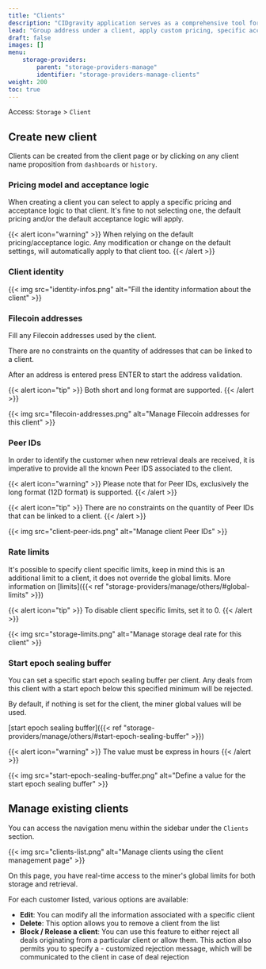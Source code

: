 ```yaml
---
title: "Clients"
description: "CIDgravity application serves as a comprehensive tool for managing and monitoring of : clients, pricing, acceptance criterias, avalability and activity."
lead: "Group address under a client, apply custom pricing, specific acceptance criterias, priority, and get advanced insight on clients activity."
draft: false
images: []
menu:
    storage-providers:
        parent: "storage-providers-manage"
        identifier: "storage-providers-manage-clients"
weight: 200
toc: true
---
```



Access: `Storage` > `Client`

## Create new client

Clients can be created from the client page or by clicking on any client name proposition from `dashboards` or `history`.

### Pricing model and acceptance logic

When creating a client you can select to apply a specific pricing and acceptance logic to that client.
It's fine to not selecting one, the default pricing and/or the default acceptance logic will apply.

{{< alert icon="warning" >}}
When relying on the default pricing/acceptance logic. Any modification or change on the default settings, will automatically apply to that client too.
{{< /alert >}}

### Client identity

{{< img src="identity-infos.png" alt="Fill the identity information about the client" >}}

### Filecoin addresses

Fill any Filecoin addresses used by the client. 

There are no constraints on the quantity of addresses that can be linked to a client.

After an address is entered press ENTER to start the address validation. 

{{< alert icon="tip" >}}
Both short and long format are supported. 
{{< /alert >}}

{{< img src="filecoin-addresses.png" alt="Manage Filecoin addresses for this client" >}}

### Peer IDs

In order to identify the customer when new retrieval deals are received, it is imperative to provide all the known Peer IDS associated to the client.

{{< alert icon="warning" >}}
Please note that for Peer IDs, exclusively the long format (12D format) is supported.
{{< /alert >}}

{{< alert icon="tip" >}}
There are no constraints on the quantity of Peer IDs that can be linked to a client.
{{< /alert >}}

{{< img src="client-peer-ids.png" alt="Manage client Peer IDs" >}}

### Rate limits

It's possible to specify client specific limits, keep in mind this is an additional limit to a client, it does not override the global limits. More information on [limits]({{< ref "storage-providers/manage/others/#global-limits" >}})

{{< alert icon="tip" >}}
To disable client specific limits, set it to 0.
{{< /alert >}}

{{< img src="storage-limits.png" alt="Manage storage deal rate for this client" >}}

### Start epoch sealing buffer

You can set a specific start epoch sealing buffer per client.
Any deals from this client with a start epoch below this specified minimum will be rejected. 

By default, if nothing is set for the client, the miner global values will be used.

[start epoch sealing buffer]({{< ref "storage-providers/manage/others/#start-epoch-sealing-buffer" >}})

{{< alert icon="warning" >}}
The value must be express in hours
{{< /alert >}}

{{< img src="start-epoch-sealing-buffer.png" alt="Define a value for the start epoch sealing buffer" >}}

## Manage existing clients

You can access the navigation menu within the sidebar under the `Clients` section.

{{< img src="clients-list.png" alt="Manage clients using the client management page" >}}

On this page, you have real-time access to the miner's global limits for both storage and retrieval.

For each customer listed, various options are available:

- **Edit**: You can modify all the information associated with a specific client
- **Delete**: This option allows you to remove a client from the list
- **Block / Release a client**: You can use this feature to either reject all deals originating from a particular client or allow them. This action also permits you to specify a - customized rejection message, which will be communicated to the client in case of deal rejection

